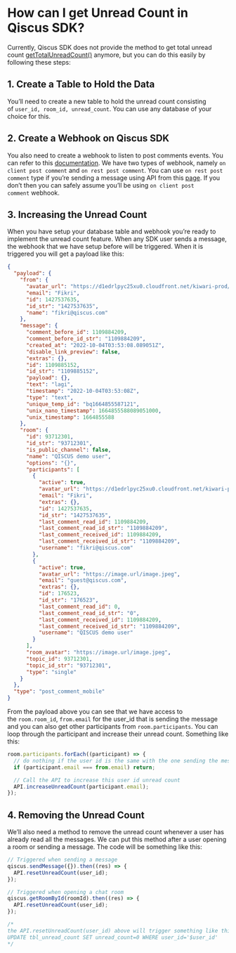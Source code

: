 # How can I get Unread Count in Qiscus SDK?

Currently, Qiscus SDK does not provide the method to get total unread count [getTotalUnreadCount()](https://documentation.qiscus.com/chat-sdk-javascript/chat-room#get-total-unread-count-in-chat-room) anymore, but you can do this easily by following these steps:

## 1. Create a Table to Hold the Data

You’ll need to create a new table to hold the unread count consisting of `user_id, room_id, unread_count`. You can use any database of your choice for this.

## 2. Create a Webhook on Qiscus SDK

You also need to create a webhook to listen to post comments events. You can refer to this [documentation](https://documentation.qiscus.com/chat-server-api/webhook). We have two types of webhook, namely `on client post comment` and `on rest post comment`. You can use `on rest post comment` type if you’re sending a message using API from this [page](https://documentation.qiscus.com/chat-server-api/message). If you don’t then you can safely assume you’ll be using `on client post comment` webhook.  

## 3. Increasing the Unread Count

When you have setup your database table and webhook you’re ready to implement the unread count feature. When any SDK user sends a message, the webhook that we have setup before will be triggered. When it is triggered you will get a payload like this:

```json
{
  "payload": {
    "from": {
      "avatar_url": "https://d1edrlpyc25xu0.cloudfront.net/kiwari-prod/image/upload/75r6s_jOHa/1507541871-avatar-mine.png",
      "email": "Fikri",
      "id": 1427537635,
      "id_str": "1427537635",
      "name": "fikri@qiscus.com"
    },
    "message": {
      "comment_before_id": 1109884209,
      "comment_before_id_str": "1109884209",
      "created_at": "2022-10-04T03:53:08.089051Z",
      "disable_link_preview": false,
      "extras": {},
      "id": 1109885152,
      "id_str": "1109885152",
      "payload": {},
      "text": "lagi",
      "timestamp": "2022-10-04T03:53:08Z",
      "type": "text",
      "unique_temp_id": "bq1664855587121",
      "unix_nano_timestamp": 1664855588089051000,
      "unix_timestamp": 1664855588
    },
    "room": {
      "id": 93712301,
      "id_str": "93712301",
      "is_public_channel": false,
      "name": "QISCUS demo user",
      "options": "{}",
      "participants": [
        {
          "active": true,
          "avatar_url": "https://d1edrlpyc25xu0.cloudfront.net/kiwari-prod/image/upload/75r6s_jOHa/1507541871-avatar-mine.png",
          "email": "Fikri",
          "extras": {},
          "id": 1427537635,
          "id_str": "1427537635",
          "last_comment_read_id": 1109884209,
          "last_comment_read_id_str": "1109884209",
          "last_comment_received_id": 1109884209,
          "last_comment_received_id_str": "1109884209",
          "username": "fikri@qiscus.com"
        },
        {
          "active": true,
          "avatar_url": "https://image.url/image.jpeg",
          "email": "guest@qiscus.com",
          "extras": {},
          "id": 176523,
          "id_str": "176523",
          "last_comment_read_id": 0,
          "last_comment_read_id_str": "0",
          "last_comment_received_id": 1109884209,
          "last_comment_received_id_str": "1109884209",
          "username": "QISCUS demo user"
        }
      ],
      "room_avatar": "https://image.url/image.jpeg",
      "topic_id": 93712301,
      "topic_id_str": "93712301",
      "type": "single"
    }
  },
  "type": "post_comment_mobile"
}
```

From the payload above you can see that we have access to the `room.room_id`, `from.email` for the user_id that is sending the message and you can also get other participants from `room.participants`. You can loop through the participant and increase their unread count. Something like this:

```javascript
room.participants.forEach((participant) => {
  // do nothing if the user id is the same with the one sending the message
  if (participant.email === from.email) return;

  // Call the API to increase this user id unread count
  API.increaseUnreadCount(participant.email);
});
```

## 4. Removing the Unread Count

We’ll also need a method to remove the unread count whenever a user has already read all the messages. We can put this method after a user opening a room or sending a message. The code will be something like this:

```javascript
// Triggered when sending a message
qiscus.sendMessage({}).then((res) => {
  API.resetUnreadCount(user_id);
});

// Triggered when opening a chat room
qiscus.getRoomById(roomId).then((res) => {
  API.resetUnreadCount(user_id);
});

/*  
the API.resetUnreadCount(user_id) above will trigger something like this in the database  
UPDATE tbl_unread_count SET unread_count=0 WHERE user_id='$user_id'  
*/

```


